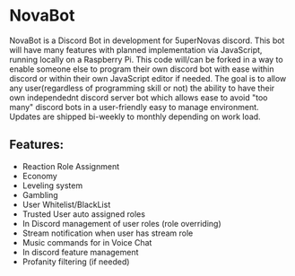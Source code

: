 # NovaBot

NovaBot is a Discord Bot in development for 5uperNovas discord. This bot will have many features with planned implementation via JavaScript, running locally on a Raspberry Pi. This code will/can be forked in a way to enable someone else to program their own discord bot with ease within discord or within their own JavaScript editor if needed. The goal is to allow any user(regardless of programming skill or not) the ability to have their own independednt discord server bot which allows ease to avoid "too many" discord bots in a user-friendly easy to manage environment. Updates are shipped bi-weekly to monthly depending on work load.

## **Features:**
 * Reaction Role Assignment
 * Economy
 * Leveling system
 * Gambling
 * User Whitelist/BlackList
 * Trusted User auto assigned roles
 * In Discord management of user roles (role overriding)
 * Stream notification when user has stream role
 * Music commands for in Voice Chat
 * In discord feature management
 * Profanity filtering (if needed)

